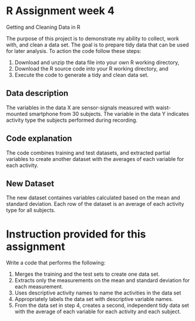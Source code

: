 # R Assignment week 4
Getting and Cleaning Data in R

The purpose of this project is to demonstrate my ability to collect, work with, and clean a data set.
The goal is to prepare tidy data that can be used for later analysis. To action the code follow these steps:
1) Download and unzip the data file into your own R working directory, 
2) Download the R source code into your R working directory, and 
3) Execute the code to generate a tidy and clean data set.

## Data description
The variables in the data X are sensor-signals measured with waist-mounted smartphone from 30 subjects. The variable in the data Y indicates activity type the subjects performed during recording.

## Code explanation
The code combines training and test datasets, and extracted partial variables to create another dataset with the averages of each variable for each activity.

## New Dataset 
The new dataset containes variables calculated based on the mean and standard deviation. Each row of the dataset is an average of each activity type for all subjects.

# Instruction provided for this assignment
Write a code that performs the following:
1. Merges the training and the test sets to create one data set.
2. Extracts only the measurements on the mean and standard deviation for each measurement.
3. Uses descriptive activity names to name the activities in the data set
4. Appropriately labels the data set with descriptive variable names.
5. From the data set in step 4, creates a second, independent tidy data set with the average of each variable for each activity and each subject.

